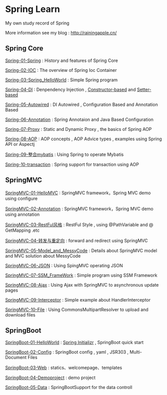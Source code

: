 # Spring  Learn

My own study record of Spring 

More information see my blog : http://rainingapple.cn/

## Spring Core

[Spring-01-Spring](http://rainingapple.cn/2021/01/26/Spring-01-Spring/) : History and features of Spring Core

[Spring-02-IOC](http://rainingapple.cn/2021/01/26/Spring-02-IOC/) : The overview of Spring Ioc Container

[Spring-03-Spring_HelloWorld](http://rainingapple.cn/2021/01/27/Spring-03-Spring-HelloWorld/) : Simple Spring program 

[Spring-04-DI](http://rainingapple.cn/2021/01/28/Spring-04-DI/) : Denpendency Injection ,  [Constructor-based](https://docs.spring.io/spring-framework/docs/5.2.12.RELEASE/spring-framework-reference/core.html#beans-constructor-injection) and [Setter-based](https://docs.spring.io/spring-framework/docs/5.2.12.RELEASE/spring-framework-reference/core.html#beans-setter-injection)

[Spring-05-Autowired](http://rainingapple.cn/2021/01/28/Spring-05-Autowired/) : DI Autowired , Configuration Based and Annotation Based 

[Spring-06-Annotation](http://rainingapple.cn/2021/01/29/Spring-06-Annotation/) : Spring Annotaion and Java Based Configuration 

[Spring-07-Proxy](http://rainingapple.cn/2021/01/31/Spring-07-Proxy/) : Static and Dynamic Proxy , the basics of Spring AOP

[Spring-08-AOP](http://rainingapple.cn/2021/01/31/Spring-08-AOP/) : AOP concepts , AOP Advice types , examples using Spring API or Aspectj

[Spring-09-整合mybatis](http://rainingapple.cn/2021/02/03/Spring-09-整合mybatis/) : Using Spring to operate Mybatis 

[Spring-10-transaction](http://rainingapple.cn/2021/02/03/Spring-10-transaction/) : Spring support for transaction using AOP

## SpringMVC

[SpringMVC-01-HelloMVC](http://rainingapple.cn/2021/02/04/SpringMVC-01-HelloMVC/) : SpringMVC framework，Spring MVC demo using configure

[SpringMVC-02-Annotation](http://rainingapple.cn/2021/02/04/SpringMVC-01-HelloMVC/) : SpringMVC framework，Spring MVC demo using annotation

[SpringMVC-03-RestFul风格](http://rainingapple.cn/2021/02/05/SpringMVC-02-RestFul风格/) : RestFul Style , using @PathVariable and @ GetMapping .etc

[SpringMVC-04-转发与重定向](http://rainingapple.cn/2021/02/05/SpringMVC-03-转发与重定向/) : forward and redirect using SpringMVC

[SpringMVC-05-Model_and_MessyCode](http://rainingapple.cn/2021/02/06/SpringMVC-04-Model-and-MessyCode/) : Details about SpringMVC model and MVC solution about MessyCode

[SpringMVC-06-JSON](http://rainingapple.cn/2021/02/06/SpringMVC-05-Json/) : Using SpingMVC operating JSON 

[SpringMVC-07-SSM_FrameWork](http://rainingapple.cn/2021/02/09/SpringMVC-06-SSM-FrameWork/) : Simple program using SSM Framework

[SpringMVC-08-Ajax](http://rainingapple.cn/2021/02/15/SpringMVC-07-Ajax/) : Using Ajax with SpringMVC to asynchronous update pages

[SpringMVC-09-Interceptor](http://rainingapple.cn/2021/02/15/SpringMVC-08-Interceptor/) : Simple example about HandlerInterceptor

[SpringMVC-10-File](http://rainingapple.cn/2021/02/15/SpringMVC-09-File/) : Using CommonsMultipartResolver to upload and download files

## SpringBoot

[SpringBoot-01-HelloWorld](http://rainingapple.cn/2021/02/16/SpringBoot-01-HelloWorld/) :  [Spring Initializr](https://github.com/spring-io/initializr/) , SpringBoot quick start

[SpringBoot-02-Config](http://rainingapple.cn/2021/02/16/SpringBoot-02-Config/) : SpringBoot config , yaml , JSR303 , Multi-Document Files

[SpringBoot-03-Web](http://rainingapple.cn/2021/02/17/SpringBoot-03-Web/) : statics、welcomepage、templates

[SpringBoot-04-Demoproject](http://rainingapple.cn/2021/02/19/SpringBoot-04-Demoproject/) : demo project 

[SpringBoot-05-Data](http://rainingapple.cn/2021/02/23/SpringBoot-05-Data/) : SpringBootSupport for the data controll

